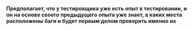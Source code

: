 **Предполагает, что у тестировщика уже есть опыт в тестировании, и он на основе своего предыдущего опыта уже знает, в каких места расположены баги и будет первым делом проверять именно их**